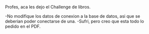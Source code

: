 Profes, aca les dejo el Challenge de libros.

-No modifique los datos de conexion a la base de datos, asi que se deberian poder conectarse de una.
-Sufri, pero creo que esta todo lo pedido en el PDF.